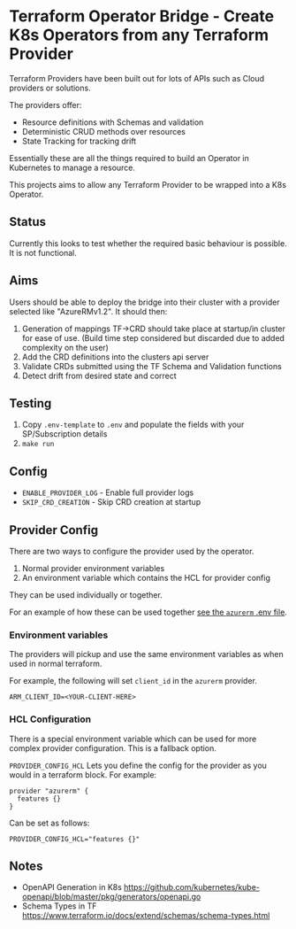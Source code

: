 # Terraform Operator Bridge - Create K8s Operators from any Terraform Provider

Terraform Providers have been built out for lots of APIs such as Cloud providers or solutions. 

The providers offer: 
- Resource definitions with Schemas and validation
- Deterministic CRUD methods over resources
- State Tracking for tracking drift

Essentially these are all the things required to build an Operator in Kubernetes to manage a resource. 

This projects aims to allow any Terraform Provider to be wrapped into a K8s Operator. 

## Status 

Currently this looks to test whether the required basic behaviour is possible. It is not functional.

## Aims

Users should be able to deploy the bridge into their cluster with a provider selected like "AzureRMv1.2". It should then:

1. Generation of mappings TF->CRD should take place at startup/in cluster for ease of use. (Build time step considered but discarded due to added complexity on the user)
1. Add the CRD definitions into the clusters api server
2. Validate CRDs submitted using the TF Schema and Validation functions
3. Detect drift from desired state and correct


## Testing

1. Copy `.env-template` to `.env` and populate the fields with your SP/Subscription details
1. `make run`

## Config 

- `ENABLE_PROVIDER_LOG` - Enable full provider logs
- `SKIP_CRD_CREATION`   - Skip CRD creation at startup

## Provider Config

There are two ways to configure the provider used by the operator. 

1. Normal provider environment variables
2. An environment variable which contains the HCL for provider config

They can be used individually or together.

For an example of how these can be used together [see the `azurerm` .env file](./.env-template-azurerm).

### Environment variables

The providers will pickup and use the same environment variables as when used in normal terraform. 

For example, the following will set `client_id` in the `azurerm` provider. 

`ARM_CLIENT_ID=<YOUR-CLIENT-HERE>`

### HCL Configuration

There is a special environment variable which can be used for more complex provider configuration. This is a fallback option.

`PROVIDER_CONFIG_HCL` Lets you define the config for the provider as you would in a terraform block. For example:

```hcl
provider "azurerm" {
  features {}
}
```
Can be set as follows:
```
PROVIDER_CONFIG_HCL="features {}"
```





## Notes

- OpenAPI Generation in K8s https://github.com/kubernetes/kube-openapi/blob/master/pkg/generators/openapi.go
- Schema Types in TF https://www.terraform.io/docs/extend/schemas/schema-types.html
